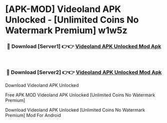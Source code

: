 # [APK-MOD] Videoland APK Unlocked - [Unlimited Coins No Watermark Premium] w1w5z



<div align="center">
<h3>🔴 Download [Server1] 👉👉 <a href="https://momento.my/?title=Videoland_APK_Unlocked">Videoland APK Unlocked Mod Apk</a></h3><br>

<h3>🔴 Download [Server2] 👉👉 <a href="https://momento.my/?title=Videoland_APK_Unlocked">Videoland APK Unlocked Mod Apk</a></h3>
</div>



Download Videoland APK Unlocked 

Free APK MOD Videoland APK Unlocked [Unlimited Coins No Watermark Premium]

Download Videoland APK Unlocked [Unlimited Coins No Watermark Premium] Mod For Android
